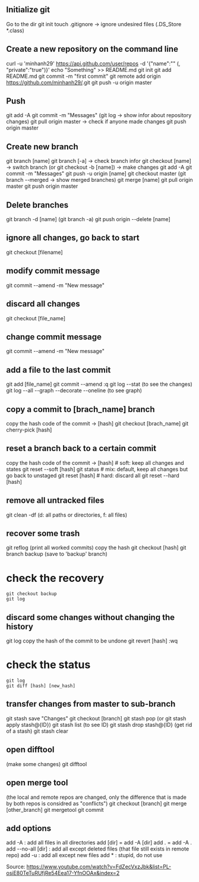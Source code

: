## Initialize git
Go to the dir
git init
touch .gitignore  ->  ignore undesired files
(.DS_Store
 *.class)

## Create a new repository on the command line
curl -u 'minhanh29' https://api.github.com/user/repos -d '{"name":"<reponame>" (, "private":"true")}'
echo "Something" >> README.md
git init
git add README.md
git commit -m "first commit"
git remote add origin https://github.com/minhanh29/<reponame>.git
git push -u origin master


## Push
git add -A
git commit -m "Messages"
(git log -> show infor about repository changes)
git pull origin master  -> check if anyone made changes
git push origin master


## Create new branch
git branch [name]
git branch [-a]  -> check branch infor
git checkout [name]  -> switch branch
(or git checkout -b [name])
-> make changes
git add -A
git commit -m "Messages"
git push -u origin [name]
git checkout master
(git branch --merged  ->  show merged branches)
git merge [name]
git pull origin master
git push origin master


## Delete branches
git branch -d [name]
(git branch -a)
git push origin --delete [name]


## ignore all changes, go back to start
git checkout [filename]


## modify commit message
git commit --amend -m "New message"


## discard all changes
git checkout [file_name]


## change commit message
git commit --amend -m "New message"


## add a file to the last commit
git add [file_name]
git commit --amend
:q
git log --stat (to see the changes)
git log --all --graph --decorate --oneline (to see graph)


## copy a commit to [brach_name] branch
copy the hash code of the commit -> [hash]
git checkout [brach_name]
git cherry-pick [hash]


## reset a branch back to a certain commit
copy the hash code of the commit -> [hash]
	# soft: keep all changes and states
		git reset --soft [hash]
		git status
	# mix: default, keep all changes but go back to unstaged
		git reset [hash]
	# hard: discard all
		git reset --hard [hash]


## remove all untracked files
git clean -df  (d: all paths or directories, f: all files)


## recover some trash
git reflog  (print all worked commits)
copy the hash
git checkout [hash]
git branch backup   (save to 'backup' branch)
# check the recovery
	git checkout backup
	git log


## discard some changes without changing the history
git log
copy the hash of the commit to be undone
git revert [hash]
:wq
# check the status
	git log
	git diff [hash] [new_hash]


## transfer changes from master to sub-branch
git stash save "Changes"
git checkout [branch]
git stash pop
(or git stash apply stash@{ID})
git stash list (to see ID)
git stash drop stash@{ID}  (get rid of a stash)
git stash clear


## open difftool
(make some changes)
git difftool


## open merge tool
(the local and remote repos are changed, only the difference that is made by both repos is considred as "conflicts")
git checkout [branch]
git merge [other_branch]
git mergetool
git commit


## add options
add -A : add all files in all directories
add [dir] = add -A [dir]
add . = add -A .
add --no-all [dir] : add all except deleted files (that file still exists in remote repo)
add -u : add all except new files
add * : stupid, do not use

Source: https://www.youtube.com/watch?v=FdZecVxzJbk&list=PL-osiE80TeTuRUfjRe54Eea17-YfnOOAx&index=2
